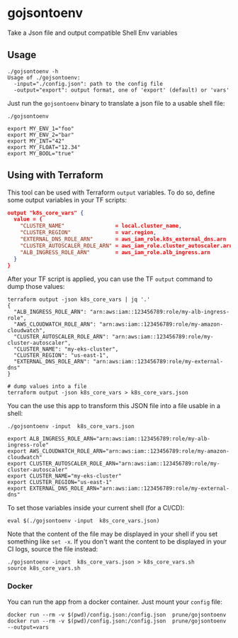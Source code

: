 # gojsontoenv
Take a Json file and output compatible Shell Env variables

## Usage

```shell
./gojsontoenv -h
Usage of ./gojsontoenv:
  -input="./config.json": path to the config file
  -output="export": output format, one of 'export' (default) or 'vars'
```

Just run the `gojsontoenv` binary to translate a json file to a usable shell file:

```shell
./gojsontoenv

export MY_ENV_1="foo"
export MY_ENV_2="bar"
export MY_INT="42"
export MY_FLOAT="12.34"
export MY_BOOL="true"
```

## Using with Terraform

This tool can be used with Terraform `output` variables. To do so, define some output variables in your TF scripts:

```json
output "k8s_core_vars" {
  value = {
    "CLUSTER_NAME"                = local.cluster_name,
    "CLUSTER_REGION"              = var.region,
    "EXTERNAL_DNS_ROLE_ARN"       = aws_iam_role.k8s_external_dns.arn
    "CLUSTER_AUTOSCALER_ROLE_ARN" = aws_iam_role.cluster_autoscaler.arn
    "ALB_INGRESS_ROLE_ARN"        = aws_iam_role.alb_ingress.arn
  }
}
```

After your TF script is applied, you can use the TF `output` command to dump those values:

```shell
terraform output -json k8s_core_vars | jq '.'
{
  "ALB_INGRESS_ROLE_ARN": "arn:aws:iam::123456789:role/my-alb-ingress-role",
  "AWS_CLOUDWATCH_ROLE_ARN": "arn:aws:iam::123456789:role/my-amazon-cloudwatch",
  "CLUSTER_AUTOSCALER_ROLE_ARN": "arn:aws:iam::123456789:role/my-cluster-autoscaler",
  "CLUSTER_NAME": "my-eks-cluster",
  "CLUSTER_REGION": "us-east-1",
  "EXTERNAL_DNS_ROLE_ARN": "arn:aws:iam::123456789:role/my-external-dns"
}

# dump values into a file
terraform output -json k8s_core_vars > k8s_core_vars.json
```

You can the use this app to transform this JSON file into a file usable in a shell:

```shell
./gojsontoenv -input  k8s_core_vars.json

export ALB_INGRESS_ROLE_ARN="arn:aws:iam::123456789:role/my-alb-ingress-role"
export AWS_CLOUDWATCH_ROLE_ARN="arn:aws:iam::123456789:role/my-amazon-cloudwatch"
export CLUSTER_AUTOSCALER_ROLE_ARN="arn:aws:iam::123456789:role/my-cluster-autoscaler"
export CLUSTER_NAME="my-eks-cluster"
export CLUSTER_REGION="us-east-1"
export EXTERNAL_DNS_ROLE_ARN="arn:aws:iam::123456789:role/my-external-dns"
```

To set those variables inside your current shell (for a CI/CD):

```shell
eval $(./gojsontoenv -input  k8s_core_vars.json)
```

Note that the content of the file may be displayed in your shell if you set something like `set -x`.
If you don't want the content to be displayed in your CI logs, source the file instead:

```shell
./gojsontoenv -input  k8s_core_vars.json > k8s_core_vars.sh
source k8s_core_vars.sh
```

### Docker

You can run the app from a docker container. Just mount your `config` file:

```shell
docker run --rm -v $(pwd)/config.json:/config.json  prune/gojsontoenv
docker run --rm -v $(pwd)/config.json:/config.json  prune/gojsontoenv --output=vars
```
